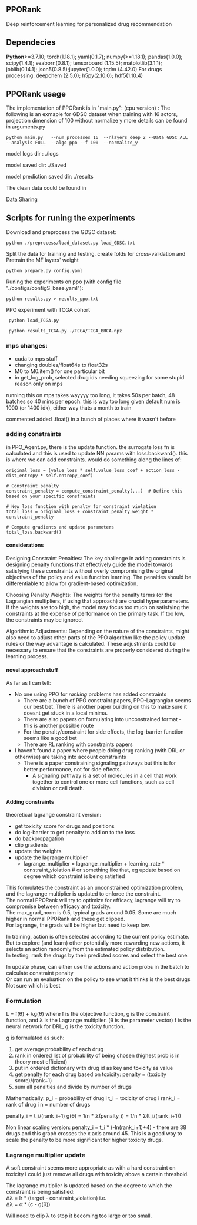## PPORank
Deep reinforcement learning for personalized drug recommendation
## Dependecies
**Python**>=3.7.10; torch(1.18.1); yaml(0.1.7);
numpy(>=1.18.1); pandas(1.0.0); scipy(1.4.1); seaborn(0.8.1); tensorboard (1.15.5);
matplotlib(3.1.1); joblib(0.14.1); json5(0.8.5);jupyter(1.0.0); tqdm (4.42.0)
For drugs processing: deepchem (2.5.0); h5py(2.10.0); hdf5(1.10.4)

## PPORank usage
The implementation of PPORank is in "main.py":
(cpu version) :
The following is an exmaple for GDSC dataset when training with 16 actors, projection dimension of 100 without normalize y 
more details can be found in arguments.py

```
python main.py   --num_processes 16  --nlayers_deep 2 --Data GDSC_ALL --analysis FULL  --algo ppo --f 100  --normalize_y 
```
model logs dir : ./logs

model saved dir: ./Saved

model prediction saved dir: ./results

The clean data could be found in 

[Data Sharing](https://drive.google.com/drive/folders/1-YcEcRP6IObhT8ojes9L29Z54P-japjJ?usp=sharing)

## Scripts for runing the experiments
Download and preprocess the GDSC dataset:
```
python ./preprocess/load_dataset.py load_GDSC.txt
```
Split the data for training and testing, create folds for cross-validation and Pretrain the MF layers' weight
```
python prepare.py config.yaml

```
Runing the experiments on ppo (with config file "./configs/configS_base.yaml"):

```
python results.py > results_ppo.txt

```
PPO experiment with TCGA cohort

```
 python load_TCGA.py
 
 python results_TCGA.py ./TCGA/TCGA_BRCA.npz 
```




### mps changes:

* cuda to mps stuff
* changing doubles/float64s to float32s
* M0 to M0.item() for one particular bit
* in get_log_prob, selected drug ids needing squeezing for some stupid reason only on mps

running this on mps takes wayyyy too long, it takes 50s per batch, 48 batches so 40 mins per epoch. this is way too long given default num is 1000 (or 1400 idk), either way thats a month to train

commented added .float() in a bunch of places where it wasn't before


### adding constraints

in PPO_Agent.py, there is the update function. the surrogate loss fn is calculated and this is used to update NN params with loss.backward(). this is where we can add constraints.
would do something along the lines of:
```# Original loss function
original_loss = (value_loss * self.value_loss_coef + action_loss - dist_entropy * self.entropy_coef)

# Constraint penalty
constraint_penalty = compute_constraint_penalty(...)  # Define this based on your specific constraints

# New loss function with penalty for constraint violation
total_loss = original_loss + constraint_penalty_weight * constraint_penalty

# Compute gradients and update parameters
total_loss.backward()
```
#### considerations

Designing Constraint Penalties: 
The key challenge in adding constraints is designing penalty functions that effectively guide the model towards satisfying these constraints without overly compromising the original objectives of the policy and value function learning. The penalties should be differentiable to allow for gradient-based optimization.

Choosing Penalty Weights: The weights for the penalty terms (or the Lagrangian multipliers, if using that approach) are crucial hyperparameters. If the weights are too high, the model may focus too much on satisfying the constraints at the expense of performance on the primary task. If too low, the constraints may be ignored.

Algorithmic Adjustments: Depending on the nature of the constraints, might also need to adjust other parts of the PPO algorithm like the policy update rules or the way advantage is calculated. These adjustments could be necessary to ensure that the constraints are properly considered during the learning process.



#### novel approach stuff

As far as I can tell:
* No one using PPO for *ranking* problems has added constraints
  * There are a bunch of PPO constraint papers, PPO-Lagrangian seems our best bet. There is another paper building on this to make sure it doesnt get stuck in a local minima. 
  * There are also papers on formulating into unconstrained format - this is another possible route
  * For the penalty/constraint for side effects, the log-barrier function seems like a good bet
  * There are RL ranking with constraints papers 
* I haven't found a paper where people doing drug ranking (with DRL or otherwise) are taking into account constraints
  * There is a paper constraining signaling pathways but this is for better performance, not for side effects. 
    * A signaling pathway is a set of molecules in a cell that work together to control one or more cell functions, such as cell division or cell death.


#### Adding constraints

theoretical lagrange constraint version:
* get toxicity score for drugs and positions 
* do log-barrier to get penalty to add on to the loss
* do backpropagation
* clip gradients
* update the weights
* update the lagrange multiplier
  * lagrange_multiplier = lagrange_multiplier + learning_rate * constraint_violation # or something like that, eg update based on degree which constraint is being satisfied

 This formulates the constraint as an unconstrained optimization problem, and the lagrange multiplier is updated to enforce the constraint. \
 The normal PPORank will try to optimize for efficacy, lagrange will try to compromise between efficacy and toxicity. \
 The max_grad_norm is 0.5, typical grads around 0.05. Some are much higher in normal PPORank and these get clipped. \
 For lagrange, the grads will be higher but need to keep low. 
 
In training, action is often selected according to the current policy estimate. \
But to explore (and learn) other potentially more rewarding new actions, it selects an action randomly from the estimated policy distribution. \
In testing, rank the drugs by their predicted scores and select the best one.

In update phase, can either use the actions and action probs in the batch to calculate constraint penalty \
Or can run an evaluation on the policy to see what it thinks is the best drugs \
Not sure which is best


### Formulation

L = f(θ) + λg(θ) 
where f is the objective function, g is the constraint function, and λ is the Lagrange multiplier. (θ is the parameter vector)
f is the neural network for DRL, g is the toxicity function.

g is formulated as such:
1. get average probability of each drug
2. rank in ordered list of probability of being chosen (highest prob is in theory most efficient)
3. put in ordered dictionary with drug id as key and toxicity as value
4. get penalty for each drug based on toxicity: penalty = (toxicity score)/(rank+1)
5. sum all penalties and divide by number of drugs

Mathematically:
p_i = probability of drug i
t_i = toxicity of drug i
rank_i = rank of drug i
n = number of drugs

penalty_i = t_i/(rank_i+1)
g(θ) = 1/n * Σ(penalty_i) = 1/n * Σ(t_i/(rank_i+1))

Non linear scaling version:
penalty_i = t_i * (-ln(rank_i+1)+4) - there are 38 drugs and this graph crosses the x axis around 45. This is a good way to scale the penalty to be more significant for higher toxicity drugs.


### Lagrange multiplier update

A soft constraint seems more appropriate as with a hard constraint on toxicity i could just remove all drugs with toxicity above a certain threshold. 

The lagrange multiplier is updated based on the degree to which the constraint is being satisfied: \
Δλ = lr * (target - constraint_violation) i.e. \
Δλ  = α * (c - g(θ))

Will need to clip λ to stop it becoming too large or too small.
